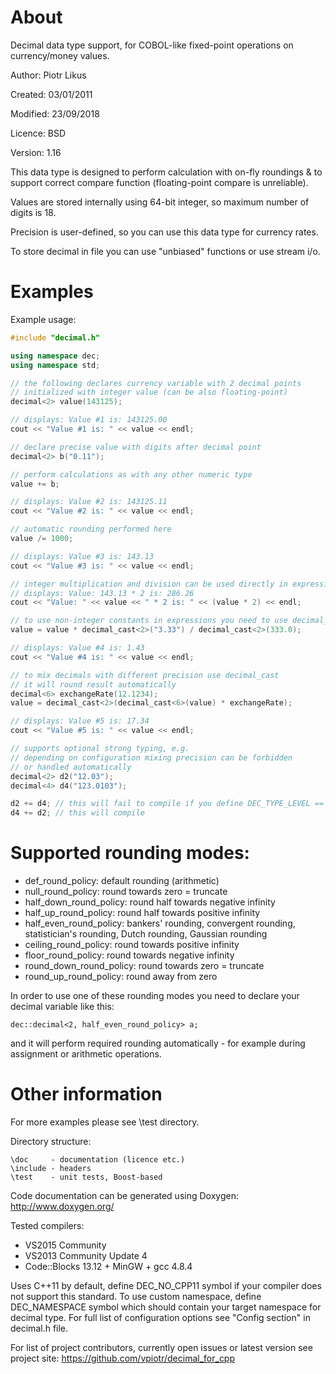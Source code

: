 # About     
Decimal data type support, for COBOL-like fixed-point operations on currency/money values.

Author: Piotr Likus

Created: 03/01/2011

Modified: 23/09/2018

Licence: BSD

Version: 1.16

This data type is designed to perform calculation with on-fly  roundings
&  to  support  correct  compare  function  (floating-point  compare  is
unreliable).

Values are stored internally using 64-bit integer, so maximum number of
digits is 18.

Precision is user-defined, so you can use this data  type  for  currency
rates.

To store decimal in file you can use "unbiased" functions or use stream i/o.

# Examples

Example usage:
```c++
#include "decimal.h"

using namespace dec;
using namespace std;

// the following declares currency variable with 2 decimal points
// initialized with integer value (can be also floating-point)
decimal<2> value(143125);

// displays: Value #1 is: 143125.00
cout << "Value #1 is: " << value << endl;

// declare precise value with digits after decimal point
decimal<2> b("0.11");

// perform calculations as with any other numeric type
value += b;

// displays: Value #2 is: 143125.11
cout << "Value #2 is: " << value << endl;

// automatic rounding performed here
value /= 1000;

// displays: Value #3 is: 143.13
cout << "Value #3 is: " << value << endl;

// integer multiplication and division can be used directly in expression
// displays: Value: 143.13 * 2 is: 286.26
cout << "Value: " << value << " * 2 is: " << (value * 2) << endl;

// to use non-integer constants in expressions you need to use decimal_cast
value = value * decimal_cast<2>("3.33") / decimal_cast<2>(333.0);

// displays: Value #4 is: 1.43
cout << "Value #4 is: " << value << endl;

// to mix decimals with different precision use decimal_cast
// it will round result automatically
decimal<6> exchangeRate(12.1234);
value = decimal_cast<2>(decimal_cast<6>(value) * exchangeRate);

// displays: Value #5 is: 17.34
cout << "Value #5 is: " << value << endl;

// supports optional strong typing, e.g.
// depending on configuration mixing precision can be forbidden 
// or handled automatically
decimal<2> d2("12.03");
decimal<4> d4("123.0103");

d2 += d4; // this will fail to compile if you define DEC_TYPE_LEVEL == 0
d4 += d2; // this will compile 

```

# Supported rounding modes:

* def_round_policy: default rounding (arithmetic)
* null_round_policy: round towards zero = truncate
* half_down_round_policy: round half towards negative infinity
* half_up_round_policy: round half towards positive infinity
* half_even_round_policy: bankers' rounding, convergent rounding, statistician's rounding, Dutch rounding, Gaussian rounding
* ceiling_round_policy: round towards positive infinity
* floor_round_policy: round towards negative infinity
* round_down_round_policy: round towards zero = truncate
* round_up_round_policy: round away from zero

In order to use one of these rounding modes you need to declare your decimal variable like this:

    dec::decimal<2, half_even_round_policy> a;
    
and it will perform required rounding automatically - for example during assignment or arithmetic operations.    

# Other information
For more examples please see \test directory.

Directory structure:
```
\doc     - documentation (licence etc.)
\include - headers
\test    - unit tests, Boost-based
```

Code documentation can be generated using Doxygen:
http://www.doxygen.org/

Tested compilers:

- VS2015 Community 
- VS2013 Community Update 4
- Code::Blocks 13.12 + MinGW + gcc 4.8.4

Uses C++11 by default, define DEC_NO_CPP11 symbol if your compiler does not support this standard.
To use custom namespace, define DEC_NAMESPACE symbol which should contain your target namespace for decimal type.
For full list of configuration options see "Config section" in decimal.h file.

For list of project contributors, currently open issues or latest version see project site:
https://github.com/vpiotr/decimal_for_cpp


